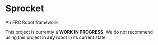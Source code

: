 # Sprocket
An FRC Robot framework

This project is currently a **WORK IN PROGRESS**. We do not recommend using this project in **any** robot in its current state.

